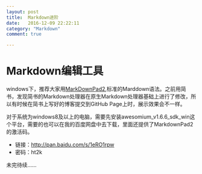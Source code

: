 ```yaml
---
layout: post
title:  Markdown进阶
date:   2016-12-09 22:22:11
category: "Markdown"
comment: true

---
```


# Markdown编辑工具
windows下，推荐大家用[MarkDownPad2](http://markdownpad.com/),标准的Marddown语法。之前用简书，发现简书的Markdown处理器在原生Markdown处理器基础上进行了修改，所以有时候在简书上写好的博客提交到GitHub Page上时，展示效果会不一样。

对于系统为windows8及以上的电脑，需要先安装awesomium_v1.6.6_sdk_win这个平台，需要的也可以在我的百度网盘中去下载，里面还提供了MarkdownPad2的激活码。

- 链接：http://pan.baidu.com/s/1eRO1rpw
- 密码：ht2k

未完待续……
